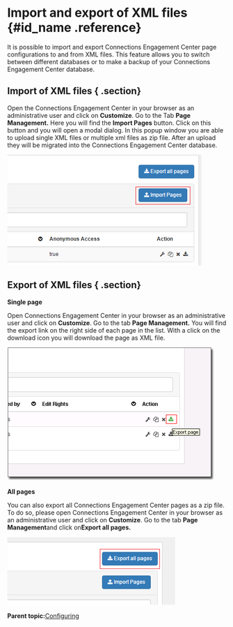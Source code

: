 # Import and export of XML files {#id_name .reference}

It is possible to import and export Connections Engagement Center page configurations to and from XML files. This feature allows you to switch between different databases or to make a backup of your Connections Engagement Center database.

## Import of XML files { .section}

Open the Connections Engagement Center in your browser as an administrative user and click on **Customize**. Go to the Tab **Page Management.** Here you will find the **Import Pages** button. Click on this button and you will open a modal dialog. In this popup window you are able to upload single XML files or multiple xml files as zip file. After an upload they will be migrated into the Connections Engagement Center database.

![image](images/image89.png)

## Export of XML files { .section}

**Single page**

Open Connections Engagement Center in your browser as an administrative user and click on **Customize**. Go to the tab **Page Management.** You will find the export link on the right side of each page in the list. With a click on the download icon you will download the page as XML file.

![image](images/image90.png)

**All pages**

You can also export all Connections Engagement Center pages as a zip file. To do so, please open Connections Engagement Center in your browser as an administrative user and click on **Customize**. Go to the tab **Page Management**and click on**Export all pages.**

![image](images/image91.png)

**Parent topic:**[Configuring](../../connectors/icec/cec-inst-configuring.md)


